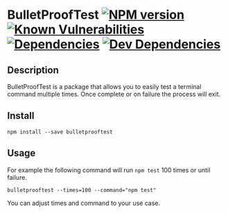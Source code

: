 # BulletProofTest [![NPM version](https://badge.fury.io/js/bulletprooftest.svg)](http://badge.fury.io/js/bulletprooftest) [![Known Vulnerabilities](https://snyk.io/test/github/rrainn/BulletProofTest/badge.svg)](https://snyk.io/test/github/rrainn/BulletProofTest) [![Dependencies](https://david-dm.org/rrainn/BulletProofTest.svg)](https://david-dm.org/rrainn/BulletProofTest) [![Dev Dependencies](https://david-dm.org/rrainn/BulletProofTest/dev-status.svg)](https://david-dm.org/rrainn/BulletProofTest?type=dev)

## Description

BulletProofTest is a package that allows you to easily test a terminal command multiple times. Once complete or on failure the process will exit.

## Install

`npm install --save bulletprooftest`

## Usage

For example the following command will run `npm test` 100 times or until failure.

`bulletprooftest --times=100 --command="npm test"`

You can adjust times and command to your use case.
